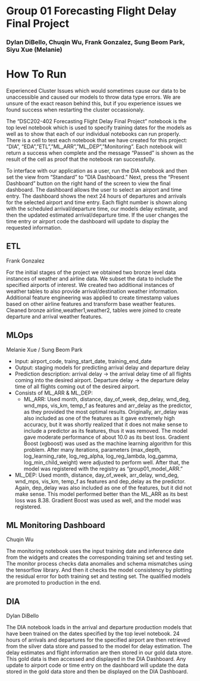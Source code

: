 ﻿#  Group 01 Forecasting Flight Delay Final Project
### Dylan DiBello, Chuqin Wu, Frank Gonzalez, Sung Beom Park, Siyu Xue (Melanie)


# How To Run

Experienced Cluster Issues which would sometimes cause our data to be unaccessible and caused our models to throw data type errors. We are unsure of the exact reason behind this, but if you experience issues we found success when restarting the cluster occassionaly. 

The “DSC202-402 Forecasting Flight Delay Final Project” notebook is the top level notebook which is used to specify training dates for the models as well as to show that each of our individual notebooks can run properly. There is a cell to test each notebook that we have created for this project: “DIA”, “EDA”,”ETL”,”ML_ARR”,”ML_DEP”,”Monitoring”. Each notebook will return a success when complete and the message “Passed” is shown as the result of the cell as proof that the notebook ran successfully. 


To interface with our application as a user, run the DIA notebook and then set the view from “Standard” to “DIA Dashboard.” Next, press the “Present Dashboard” button on the right hand of the screen to view the final dashboard. The dashboard allows the user to select an airport and time entry. The dashboard shows the next 24 hours of departures and arrivals for the selected airport and time entry. Each flight number is shown along with the scheduled arrival/departure time, our models delay estimate, and then the updated estimated arrival/departure time. If the user changes the time entry or airport code the dashboard will update to display the requested information. 




## ETL


Frank Gonzalez


For the initial stages of the project we obtained two bronze level data instances of weather and airline data. We subset the data to include the specified airports of interest. We created two additional instances of weather tables to also provide arrival/destination weather information. Additional feature engineering was applied to create timestamp values based on other airline features and transform base weather features. Cleaned bronze airline,weather1,weather2, tables were joined to create departure and arrival weather features.


## MLOps


Melanie Xue / Sung Beom Park


* Input: airport_code, traing_start_date, training_end_date
* Output: staging models for predicting arrival delay and departure delay
* Prediction description: arrival delay -> the arrival delay time of all flights coming into the desired airport. Departure delay -> the departure delay time of all flights coming out of the desired airport. 
* Consists of ML_ARR & ML_DEP:
   * ML_ARR: Used month, distance, day_of_week, dep_delay, wnd_deg, wnd_mps, vis_km, temp_f as features and arr_delay as the predictor, as they provided the most optimal results. Originally, arr_delay was also included as one of the features as it gave extremely high accuracy, but it was shortly realized that it does not make sense to include a predictor as its features, thus it was removed. The model gave moderate performance of about 10.0 as its best loss. 
Gradient Boost (xgboost) was used as the machine learning algorithm for this problem. After many iterations, parameters (max_depth, log_learning_rate, log_reg_alpha, log_reg_lambda, log_gamma, log_min_child_weight) were adjusted to perform well. After that, the model was registered with the registry as “group01_model_ARR.”
* ML_DEP: Used month, distance, day_of_week, arr_delay, wnd_deg, wnd_mps, vis_km, temp_f as features and dep_delay as the predictor. Again, dep_delay was also included as one of the features, but it did not make sense. This model performed better than the ML_ARR as its best loss was 8.38. 
                Gradient Boost was used as well, and the model was registered. 


## ML Monitoring Dashboard


Chuqin Wu


The monitoring notebook uses the input training date and inference date from the widgets and creates the corresponding training set and testing set. The monitor process checks data anomalies and schema mismatches using the tensorflow library. And then it checks the model consistency by plotting the residual error for both training set and testing set. The qualified models are promoted to production in the end.


## DIA


Dylan DiBello


The DIA notebook loads in the arrival and departure production models that have been trained on the dates specified by the top level notebook. 24 hours of arrivals and departures for the specified airport are then retrieved from the silver data store and passed to the model for delay estimation. The delay estimates and flight information are then stored in our gold data store. This gold data is then accessed and displayed in the DIA Dashboard. Any update to airport code or time entry on the dashboard will update the data stored in the gold data store and then be displayed on the DIA Dashboard.
